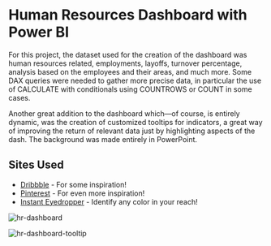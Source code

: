 # Human Resources Dashboard with Power BI

For this project, the dataset used for the creation of the dashboard was human resources related, employments, layoffs, turnover percentage, analysis based on the employees and their areas, and much more. Some DAX queries were needed to gather more precise data, in particular the use of CALCULATE with conditionals using COUNTROWS or COUNT in some cases.

Another great addition to the dashboard which—of course, is entirely dynamic, was the creation of customized tooltips for indicators, a great way of improving the return of relevant data just by highlighting aspects of the dash. The background was made entirely in PowerPoint.

## Sites Used

* [Dribbble](https://dribbble.com) - For some inspiration!
* [Pinterest](https://pinterest.com) - For even more inspiration!
* [Instant Eyedropper](http://instant-eyedropper.com) - Identify any color in your reach!

![hr-dashboard](https://github.com/user-attachments/assets/23b2cc37-4f3a-4889-8fb8-ca3e725e22f2)

![hr-dashboard-tooltip](https://github.com/user-attachments/assets/7cbeb25c-3189-4731-8fe8-b03a70982346)
